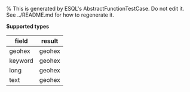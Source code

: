 % This is generated by ESQL's AbstractFunctionTestCase. Do not edit it. See ../README.md for how to regenerate it.

**Supported types**

| field | result |
| --- | --- |
| geohex | geohex |
| keyword | geohex |
| long | geohex |
| text | geohex |

